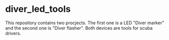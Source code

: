 # diver_led_tools
This repository contains two procjects. The first one is a LED "Diver marker" and the second one is "Diver flasher". Both devices are tools for scuba drivers.
